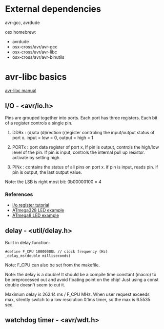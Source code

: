 # External dependencies #

avr-gcc, avrdude

osx homebrew:

* avrdude
* osx-cross/avr/avr-gcc
* osx-cross/avr/avr-libc
* osx-cross/avr/avr-binutils


# avr-libc basics #

[avr-libc manual](http://nongnu.org/avr-libc/user-manual/)

## I/O - <avr/io.h> ##

Pins are grouped together into ports.  Each port has three
registers. Each bit of a register controls a single pin.

  1. DDRx : (d)ata (d)irection (r)egister controling the input/output
     status of port x. input = low = 0, output = high = 1

  2. PORTx : port data register of port x, If pin is output, controls
     the high/low level of the pin. If pin is input, controls the
     internal pull up resistor. activate by setting high.
  
  3. PINx : contains the status of all pins on port x. if pin is
  input, reads pin. if pin is output, the last output value.

Note: the LSB is right most bit: 0b00000100 = 4

### References ###

* [i/o register tutorial](https://iamsuhasm.wordpress.com/tutsproj/avr-gcc-tutorial/)
* [ATmega328 LED example](http://www.micahcarrick.com/tutorials/avr-microcontroller-tutorial/getting-started.html)
* [ATmega8 LED example](http://www.tuxgraphics.org/electronics/200904/avr-c-programming.shtml)


## delay - <util/delay.h> ##

Built in delay function:

    #define F_CPU 1000000UL // clock frequency (Hz)
    _delay_ms(double milliseconds)


Note: F_CPU can also be set from the makefile.

Note: the delay is a double! It should be a compile time constant
(macro) to be preprocessed out and avoid floating point on the chip!
Just using a const double doesn't seem to cut it.

Maximum delay is 262.14 ms / F_CPU MHz. When user request exceeds max,
silently switch to a low resolution 0.1ms timer, so the max is 6.5535
sec.


## watchdog timer - <avr/wdt.h> ##




